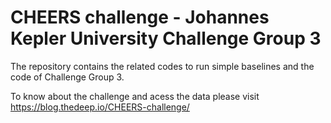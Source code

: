 # CHEERS challenge - Johannes Kepler University Challenge Group 3

The repository contains the related codes to run simple baselines and the code of Challenge Group 3.

To know about the challenge and acess the data please visit https://blog.thedeep.io/CHEERS-challenge/
